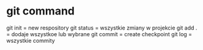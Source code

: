 # git command

git init = new respository
git status = wszystkie zmiany w projekcie
git add . = dodaje wszystkoe lub wybrane
git commit = create checkpoint
git log = wszystkie commity